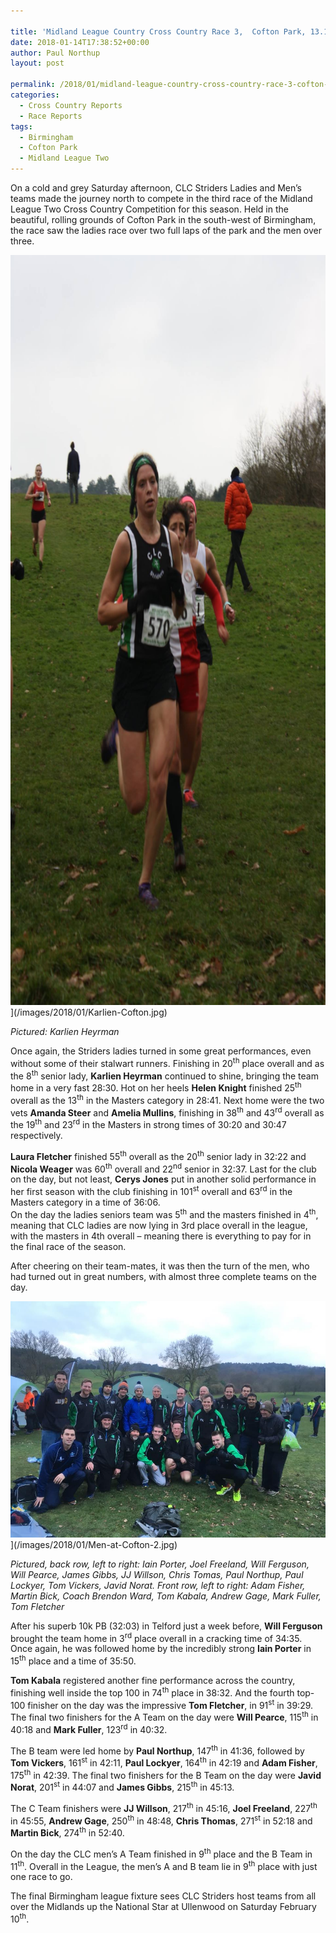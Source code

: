 ```yaml
---

title: 'Midland League Country Cross Country Race 3,  Cofton Park, 13.1.18'
date: 2018-01-14T17:38:52+00:00
author: Paul Northup
layout: post

permalink: /2018/01/midland-league-country-cross-country-race-3-cofton-park-13-1-18/
categories:
  - Cross Country Reports
  - Race Reports
tags:
  - Birmingham
  - Cofton Park
  - Midland League Two
---
```

On a cold and grey Saturday afternoon, CLC Striders Ladies and Men’s teams made the journey north to compete in the third race of the Midland League Two Cross Country Competition for this season. Held in the beautiful, rolling grounds of Cofton Park in the south-west of Birmingham, the race saw the ladies race over two full laps of the park and the men over three.

<img src="/images/2018/01/Karlien-Cofton.jpg" alt="Karlien-Cofton" width="800" height="1200" />](/images/2018/01/Karlien-Cofton.jpg)

<p>
  <em>Pictured: Karlien Heyrman</em>
</p>

Once again, the Striders ladies turned in some great performances, even without some of their stalwart runners. Finishing in 20<sup>th</sup> place overall and as the 8<sup>th</sup> senior lady, **Karlien Heyrman** continued to shine, bringing the team home in a very fast 28:30. Hot on her heels **Helen Knight** finished 25<sup>th</sup> overall as the 13<sup>th</sup> in the Masters category in 28:41. Next home were the two vets **Amanda Steer** and **Amelia Mullins**, finishing in 38<sup>th</sup> and 43<sup>rd</sup> overall as the 19<sup>th</sup> and 23<sup>rd</sup> in the Masters in strong times of 30:20 and 30:47 respectively.

**Laura Fletcher** finished 55<sup>th</sup> overall as the 20<sup>th</sup> senior lady in 32:22 and **Nicola Weager** was 60<sup>th</sup> overall and 22<sup>nd</sup> senior in 32:37. Last for the club on the day, but not least, **Cerys Jones** put in another solid performance in her first season with the club finishing in 101<sup>st</sup> overall and 63<sup>rd</sup> in the Masters category in a time of 36:06.  
On the day the ladies seniors team was 5<sup>th</sup> and the masters finished in 4<sup>th</sup>, meaning that CLC ladies are now lying in 3rd place overall in the league, with the masters in 4th overall – meaning there is everything to pay for in the final race of the season.

After cheering on their team-mates, it was then the turn of the men, who had turned out in great numbers, with almost three complete teams on the day.

<img src="/images/2018/01/Men-at-Cofton-2.jpg" alt="Men-at-Cofton-2"/>](/images/2018/01/Men-at-Cofton-2.jpg)

<p>
  <em>Pictured, back row, left to right: Iain Porter, Joel Freeland, Will Ferguson, Will Pearce, James Gibbs, JJ Willson, Chris Tomas, Paul Northup, Paul Lockyer, Tom Vickers, Javid Norat. Front row, left to right: Adam Fisher, Martin Bick, Coach Brendon Ward, Tom Kabala, Andrew Gage, Mark Fuller, Tom Fletcher</em>
</p>

After his superb 10k PB (32:03) in Telford just a week before, **Will Ferguson** brought the team home in 3<sup>rd</sup> place overall in a cracking time of 34:35. Once again, he was followed home by the incredibly strong **Iain Porter** in 15<sup>th</sup> place and a time of 35:50.

**Tom Kabala** registered another fine performance across the country, finishing well inside the top 100 in 74<sup>th</sup> place in 38:32. And the fourth top-100 finisher on the day was the impressive **Tom Fletcher**, in 91<sup>st</sup> in 39:29. The final two finishers for the A Team on the day were **Will Pearce**, 115<sup>th</sup> in 40:18 and **Mark Fuller**, 123<sup>rd</sup> in 40:32.

The B team were led home by **Paul Northup**, 147<sup>th</sup> in 41:36, followed by **Tom Vickers**, 161<sup>st</sup> in 42:11, **Paul Lockyer**, 164<sup>th</sup> in 42:19 and **Adam Fisher**, 175<sup>th</sup> in 42:39. The final two finishers for the B Team on the day were **Javid Norat**, 201<sup>st</sup> in 44:07 and **James Gibbs**, 215<sup>th</sup> in 45:13.

The C Team finishers were **JJ Willson**, 217<sup>th</sup> in 45:16, **Joel Freeland**, 227<sup>th</sup> in 45:55, **Andrew Gage**, 250<sup>th</sup> in 48:48, **Chris Thomas**, 271<sup>st</sup> in 52:18 and **Martin Bick**, 274<sup>th</sup> in 52:40.

On the day the CLC men’s A Team finished in 9<sup>th</sup> place and the B Team in 11<sup>th</sup>. Overall in the League, the men’s A and B team lie in 9<sup>th</sup> place with just one race to go.

The final Birmingham league fixture sees CLC Striders host teams from all over the Midlands up the National Star at Ullenwood on Saturday February 10<sup>th</sup>.

&nbsp;